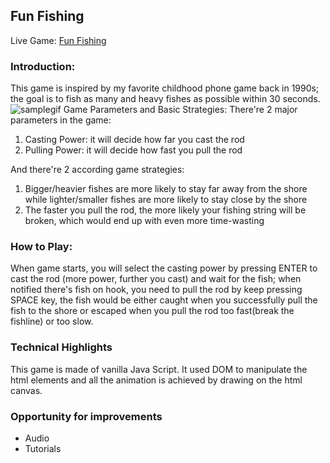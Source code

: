 ## Fun Fishing

Live Game: [Fun Fishing](https://lilyzqy.github.io/FunFishing/)

### Introduction:
This game is inspired by my favorite childhood phone game back in 1990s; the goal is to fish as many and heavy fishes as possible within 30 seconds.
![samplegif](https://github.com/lilyzqy/FunFishing/blob/master/images/fishing%20example.gif)
Game Parameters and Basic Strategies:
There're 2 major parameters in the game:
1. Casting Power: it will decide how far you cast the rod
2. Pulling Power: it will decide how fast you pull the rod

And there're 2 according game strategies:
1. Bigger/heavier fishes are more likely to stay far away from the shore while lighter/smaller fishes are more likely to stay close by the shore
2. The faster you pull the rod, the more likely your fishing string will be broken, which would end up with even more time-wasting

### How to Play:
When game starts, you will select the casting power by pressing ENTER to cast the rod (more power, further you cast) and wait for the fish; when notified there's fish on hook, you need to pull the rod by keep pressing SPACE key, the fish would be either caught when you successfully pull the fish to the shore or escaped when you pull the rod too fast(break the fishline) or too slow.

### Technical Highlights
This game is made of vanilla Java Script. It used DOM to manipulate the html elements and all the animation is achieved by drawing on the html canvas.

### Opportunity for improvements
* Audio
* Tutorials
